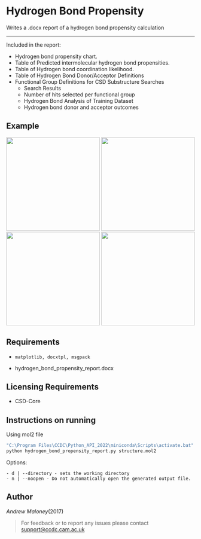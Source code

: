 # Hydrogen Bond Propensity 

Writes a .docx report of a hydrogen bond propensity calculation

----
Included in the report:
- Hydrogen bond propensity chart.
- Table of Predicted intermolecular hydrogen bond propensities. 
- Table of Hydrogen bond coordination likelihood.
- Table of Hydrogen Bond Donor/Acceptor Definitions 
- Functional Group Definitions for CSD Substructure Searches
  - Search Results
  - Number of hits selected per functional group
  - Hydrogen Bond Analysis of Training Dataset
  - Hydrogen bond donor and acceptor outcomes

## Example 

<img src="assets/HXACAN_Report_Screenshot_1.png" width="250px"> 
<img src="assets/HXACAN_Report_Screenshot_2.png" width="250px">

<img src="assets/HXACAN_Report_Screenshot_3.png" width="250px">
<img src="assets/HXACAN_Report_Screenshot_4.png" width="250px">

## Requirements 

- ```matplotlib, docxtpl, msgpack```

- hydrogen_bond_propensity_report.docx
## Licensing Requirements 
- CSD-Core

## Instructions on running

Using mol2 file 

```cmd
"C:\Program Files\CCDC\Python_API_2022\miniconda\Scripts\activate.bat"
python hydrogen_bond_propensity_report.py structure.mol2 
```

Options: 
```
- d | --directory - sets the working directory 
- n | --noopen - Do not automatically open the generated output file.
```
## Author

_Andrew Maloney_(2017)

> For feedback or to report any issues please contact [support@ccdc.cam.ac.uk](mailto:support@ccdc.cam.ac.uk)
